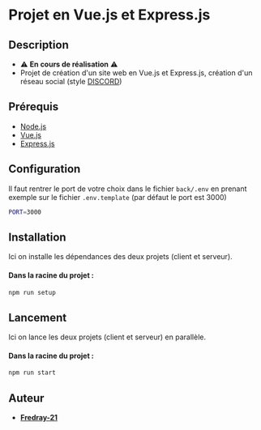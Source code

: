 # Projet en Vue.js et Express.js
## Description
- ⚠️ **En cours de réalisation** ⚠️
- Projet de création d'un site web en Vue.js et Express.js, création d'un réseau social (style [DISCORD](https://discord.com))

## Prérequis
- [Node.js](https://nodejs.org/en/)
- [Vue.js](https://vuejs.org/)
- [Express.js](https://expressjs.com/fr/)

## Configuration
Il faut rentrer le port de votre choix dans le fichier `back/.env` en prenant exemple sur le fichier `.env.template` (par défaut le port est 3000)
```bash
PORT=3000
```


## Installation
Ici on installe les dépendances des deux projets (client et serveur).
#### Dans la racine du projet :
```bash
npm run setup
```

## Lancement
Ici on lance les deux projets (client et serveur) en parallèle.
#### Dans la racine du projet :
```bash
npm run start
```

## Auteur
- [**Fredray-21**](https://github.com/Fredray-21)

